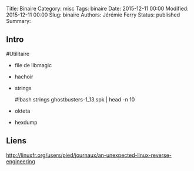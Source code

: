 Title: Binaire
Category: misc
Tags: binaire
Date: 2015-12-11 00:00
Modified: 2015-12-11 00:00
Slug: binaire
Authors: Jérémie Ferry
Status: published
Summary:

## Intro

#Utilitaire

* file de libmagic
* hachoir
* strings

    #!bash
    strings ghostbusters-1_13.spk | head -n 10

* okteta
* hexdump

## Liens

http://linuxfr.org/users/pied/journaux/an-unexpected-linux-reverse-engineering